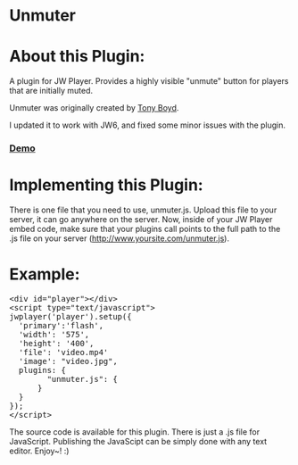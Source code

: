 Unmuter
==========

About this Plugin:
==========

A plugin for JW Player. Provides a highly visible "unmute" button for players that are initially muted.

Unmuter was originally created by [Tony Boyd](http://www.outshine.com/).

I updated it to work with JW6, and fixed some minor issues with the plugin.

### [Demo](http://www.pluginsbyethan.com/github/unmuter.html)

Implementing this Plugin:
==========

There is one file that you need to use, unmuter.js. Upload this file to your server, it can go anywhere on the server. Now, inside of your JW Player embed code, make sure that your plugins call points to the full path to the .js file on your server (http://www.yoursite.com/unmuter.js).

Example:
==========

<pre>
&lt;div id=&quot;player&quot;&gt;&lt;/div&gt;
&lt;script type=&quot;text/javascript&quot;&gt;
jwplayer('player').setup({
&nbsp;&nbsp;'primary':'flash',
&nbsp;&nbsp;'width': '575',
&nbsp;&nbsp;'height': '400',
&nbsp;&nbsp;'file': 'video.mp4'
&nbsp;&nbsp;'image': &quot;video.jpg&quot;,
&nbsp;&nbsp;plugins: {
	&nbsp;&nbsp;&nbsp;&nbsp;&quot;unmuter.js&quot;: {
	&nbsp;&nbsp;}
&nbsp;&nbsp;}
});
&lt;/script&gt;
</pre>

The source code is available for this plugin. There is just a .js file for JavaScript. Publishing the JavaScipt can be simply done with any text editor. Enjoy~! :) 
